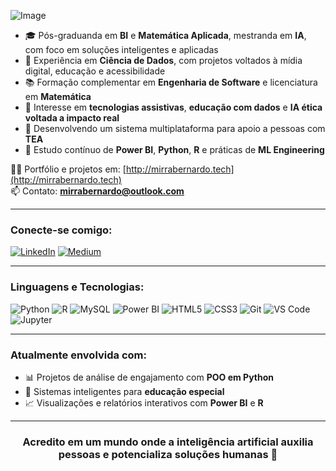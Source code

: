 ![Image](https://github.com/user-attachments/assets/70c9dc06-225b-493f-acdc-50bbcc9fbebc)

- 🎓 Pós-graduanda em **BI** e **Matemática Aplicada**, mestranda em **IA**, com foco em soluções inteligentes e aplicadas  
- 💼 Experiência em **Ciência de Dados**, com projetos voltados à mídia digital, educação e acessibilidade  
- 📚 Formação complementar em **Engenharia de Software** e licenciatura em **Matemática**  
- 🤖 Interesse em **tecnologias assistivas**, **educação com dados** e **IA ética voltada a impacto real**  
- 🧠 Desenvolvendo um sistema multiplataforma para apoio a pessoas com **TEA** 
- 🌱 Estudo contínuo de **Power BI**, **Python**, **R** e práticas de **ML Engineering**


👩‍💻 Portfólio e projetos em: [http://mirrabernardo.tech](http://mirrabernardo.tech)  
📫 Contato: **mirrabernardo@outlook.com**

---

<h3 align="left">Conecte-se comigo:</h3>

[![LinkedIn](https://img.shields.io/badge/LinkedIn-0077B5?style=for-the-badge&logo=linkedin&logoColor=white)](https://www.linkedin.com/in/mirrabernardo/)
[![Medium](https://img.shields.io/badge/-Medium-%23000000?style=for-the-badge&logo=medium&logoColor=white)](https://medium.com/@smirrabernardo)

---

<h3 align="left">Linguagens e Tecnologias:</h3>

![Python](https://img.shields.io/badge/Python-3670A0?style=for-the-badge&logo=python&logoColor=ffdd54)
![R](https://img.shields.io/badge/R-276DC3?style=for-the-badge&logo=r&logoColor=white)
![MySQL](https://img.shields.io/badge/MySQL-00000F?style=for-the-badge&logo=mysql&logoColor=white)
![Power BI](https://img.shields.io/badge/PowerBI-F2C811?style=for-the-badge&logo=powerbi&logoColor=black)
![HTML5](https://img.shields.io/badge/HTML5-E34F26?style=for-the-badge&logo=html5&logoColor=white)
![CSS3](https://img.shields.io/badge/CSS3-1572B6?style=for-the-badge&logo=css3&logoColor=white)
![Git](https://img.shields.io/badge/GIT-E44C30?style=for-the-badge&logo=git&logoColor=white)
![VS Code](https://img.shields.io/badge/VSCode-007ACC?style=for-the-badge&logo=visual-studio-code&logoColor=white)
![Jupyter](https://img.shields.io/badge/Jupyter-F37626?style=for-the-badge&logo=jupyter&logoColor=white)

---

<h3 align="left">Atualmente envolvida com:</h3>

- 📊 Projetos de análise de engajamento com **POO em Python**  
- 🧠 Sistemas inteligentes para **educação especial**  
- 📈 Visualizações e relatórios interativos com **Power BI** e **R**  

---

<h3 align="center">Acredito em um mundo onde a inteligência artificial auxilia pessoas e potencializa soluções humanas 🚀</h3>
